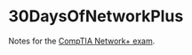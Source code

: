 # 30DaysOfNetworkPlus

Notes for the [CompTIA Network+ exam](https://www.comptia.org/en-us/certifications/network/).
